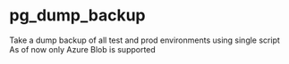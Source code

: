 # pg_dump_backup
Take a dump backup of all test and prod environments using single script
As of now only Azure Blob is supported
